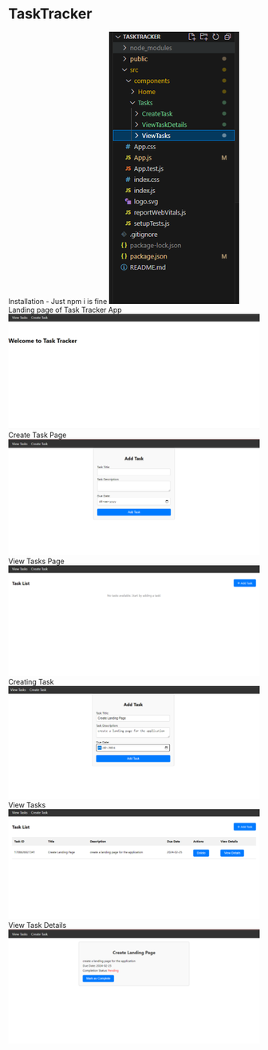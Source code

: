 # TaskTracker

Installation - Just npm i is fine
![Alt text](./public/assets/folder.PNG)
Landing page of Task Tracker App
![Alt text](./public/assets/1.PNG)
Create Task Page
![Alt text](./public/assets/2.PNG)
View Tasks Page
![Alt text](./public/assets/3.PNG)
Creating Task
![Alt text](./public/assets/4.PNG)
View Tasks
![Alt text](./public/assets/5.PNG)
View Task Details
![Alt text](./public/assets/6.PNG)
